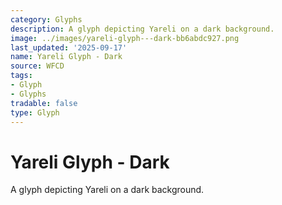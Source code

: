 ```yaml
---
category: Glyphs
description: A glyph depicting Yareli on a dark background.
image: ../images/yareli-glyph---dark-bb6abdc927.png
last_updated: '2025-09-17'
name: Yareli Glyph - Dark
source: WFCD
tags:
- Glyph
- Glyphs
tradable: false
type: Glyph
---
```


# Yareli Glyph - Dark

A glyph depicting Yareli on a dark background.

